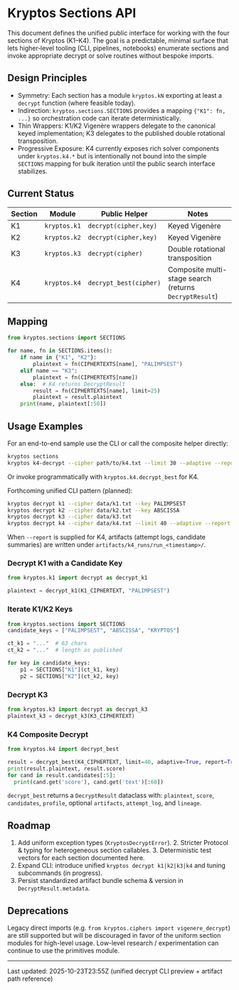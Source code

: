 # Kryptos Sections API

This document defines the unified public interface for working with the four sections of Kryptos (K1–K4). The goal is a
predictable, minimal surface that lets higher‑level tooling (CLI, pipelines, notebooks) enumerate sections and invoke
appropriate decrypt or solve routines without bespoke imports.

## Design Principles

* Symmetry: Each section has a module `kryptos.kN` exporting at least a
`decrypt` function (where feasible today).
* Indirection: `kryptos.sections.SECTIONS` provides a mapping `{"K1": fn, ...}`
so orchestration code can iterate deterministically.
* Thin Wrappers: K1/K2 Vigenère wrappers delegate to the canonical keyed
implementation; K3 delegates to the published double rotational transposition.
* Progressive Exposure: K4 currently exposes rich solver components under
`kryptos.k4.*` but is intentionally not bound into the simple `SECTIONS` mapping for bulk iteration until the public
search interface stabilizes.

## Current Status

| Section | Module          | Public Helper         | Notes |
|---------|-----------------|-----------------------|-------|
| K1      | `kryptos.k1`    | `decrypt(cipher,key)` | Keyed Vigenère |
| K2      | `kryptos.k2`    | `decrypt(cipher,key)` | Keyed Vigenère |
| K3      | `kryptos.k3`    | `decrypt(cipher)`     | Double rotational transposition |
| K4      | `kryptos.k4`    | `decrypt_best(cipher)`| Composite multi-stage search (returns `DecryptResult`) |

## Mapping

```python
from kryptos.sections import SECTIONS

for name, fn in SECTIONS.items():
    if name in {"K1", "K2"}:
        plaintext = fn(CIPHERTEXTS[name], "PALIMPSEST")
    elif name == "K3":
        plaintext = fn(CIPHERTEXTS[name])
    else:  # K4 returns DecryptResult
        result = fn(CIPHERTEXTS[name], limit=25)
        plaintext = result.plaintext
    print(name, plaintext[:50])
```

## Usage Examples

For an end-to-end sample use the CLI or call the composite helper directly:

```bash
kryptos sections
kryptos k4-decrypt --cipher path/to/k4.txt --limit 30 --adaptive --report
```

Or invoke programmatically with `kryptos.k4.decrypt_best` for K4.

Forthcoming unified CLI pattern (planned):

```bash
kryptos decrypt k1 --cipher data/k1.txt --key PALIMPSEST
kryptos decrypt k2 --cipher data/k2.txt --key ABSCISSA
kryptos decrypt k3 --cipher data/k3.txt
kryptos decrypt k4 --cipher data/k4.txt --limit 40 --adaptive --report
```

When `--report` is supplied for K4, artifacts (attempt logs, candidate summaries) are written under
`artifacts/k4_runs/run_<timestamp>/`.

### Decrypt K1 with a Candidate Key

```python
from kryptos.k1 import decrypt as decrypt_k1

plaintext = decrypt_k1(K1_CIPHERTEXT, "PALIMPSEST")
```

### Iterate K1/K2 Keys

```python
from kryptos.sections import SECTIONS
candidate_keys = ["PALIMPSEST", "ABSCISSA", "KRYPTOS"]

ct_k1 = "..."  # 63 chars
ct_k2 = "..."  # length as published

for key in candidate_keys:
    p1 = SECTIONS["K1"](ct_k1, key)
    p2 = SECTIONS["K2"](ct_k2, key)
```

### Decrypt K3

```python
from kryptos.k3 import decrypt as decrypt_k3
plaintext_k3 = decrypt_k3(K3_CIPHERTEXT)
```

### K4 Composite Decrypt

```python
from kryptos.k4 import decrypt_best

result = decrypt_best(K4_CIPHERTEXT, limit=40, adaptive=True, report=True)
print(result.plaintext, result.score)
for cand in result.candidates[:5]:
  print(cand.get('score'), cand.get('text')[:60])
```

`decrypt_best` returns a `DecryptResult` dataclass with: `plaintext`, `score`, `candidates`, `profile`, optional
`artifacts`, `attempt_log`, and `lineage`.

## Roadmap

1. Add uniform exception types (`KryptosDecryptError`). 2. Stricter Protocol & typing for heterogeneous section
callables. 3. Deterministic test vectors for each section documented here.
4. Expand CLI: introduce unified `kryptos decrypt k1|k2|k3|k4` and tuning subcommands (in progress).
5. Persist standardized artifact bundle schema & version in `DecryptResult.metadata`.

## Deprecations

Legacy direct imports (e.g. `from kryptos.ciphers import vigenere_decrypt`) are still supported but will be discouraged
in favor of the uniform section modules for high-level usage. Low-level research / experimentation can continue to use
the primitives module.

---

Last updated: 2025-10-23T23:55Z (unified decrypt CLI preview + artifact path reference)
